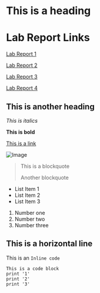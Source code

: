 # This is a heading
# Lab Report Links
[Lab Report 1](https://ejoa27.github.io/CSE15L/cse-15l-lab-report-1.html)

[Lab Report 2](https://ejoa27.github.io/CSE15L/cse-15l-lab-report-2.html)

[Lab Report 3](https://ejoa27.github.io/CSE15L/cse-15l-lab-report-3-week-6.html)

[Lab Report 4](https://ejoa27.github.io/CSE15L/cse-15l-lab-report-4.html)
## This is another heading

*This is italics*

**This is bold**

[This is a link](https://canvas.ucsd.edu/)


![Image](https://media.istockphoto.com/photos/library-on-the-campus-of-ucsd-picture-id1353684223?k=20&m=1353684223&s=612x612&w=0&h=MNJ2StKhAG_J4SPm4JdQV5KMPW87YzNrCSECddIywYo=)

> This is a blockquote
> 
> Another blockquote

* List Item 1
* List Item 2
* List Item 3

1. Number one
2. Number two
3. Number three

This is a horizontal line
---

This is an `Inline code`
```
This is a code block
print '1'
print '2'
print '3'
```
